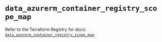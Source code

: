 # `data_azurerm_container_registry_scope_map`

Refer to the Terraform Registry for docs: [`data_azurerm_container_registry_scope_map`](https://registry.terraform.io/providers/hashicorp/azurerm/4.5.0/docs/data-sources/container_registry_scope_map).
